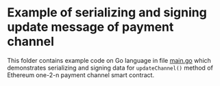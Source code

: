 # Example of serializing and signing update message of payment channel

This folder contains example code on Go language in file [main.go](main.go) which demonstrates serializing and signing data for `updateChannel()` method of Ethereum one-2-n payment channel smart contract.
